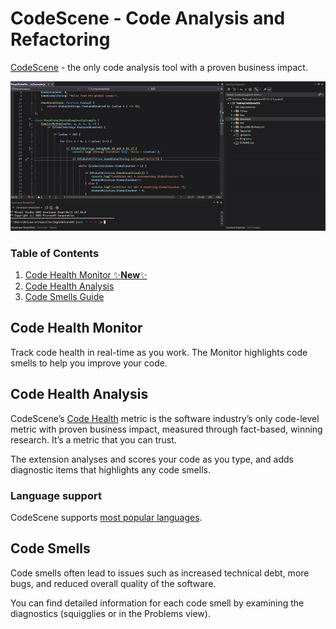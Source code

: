 ﻿# CodeScene - Code Analysis and Refactoring

[CodeScene](http://www.codescene.com) - the only code analysis tool with a proven business impact.

![Demo](screenshots/vs-preview.gif)

### Table of Contents
1. [Code Health Monitor ✨**New**✨](#code-health-monitor)
2. [Code Health Analysis](#code-health) 
3. [Code Smells Guide](#code-smells)

## Code Health Monitor
Track code health in real-time as you work. The Monitor highlights code smells to help you improve your code.

## Code Health Analysis
CodeScene’s [Code Health](https://codescene.io/docs/guides/technical/code-health.html) metric is the software industry’s only code-level metric with proven business impact, measured through fact-based, winning research. It’s a metric that you can trust.

The extension analyses and scores your code as you type, and adds diagnostic items that highlights any code smells.

### Language support
CodeScene supports [most popular languages](https://codescene.io/docs/usage/language-support.html#supported-programming-languages).

## Code Smells

Code smells often lead to issues such as increased technical debt, more bugs, and reduced overall quality of the software.

You can find detailed information for each code smell by examining the diagnostics (squigglies or in the Problems view).
